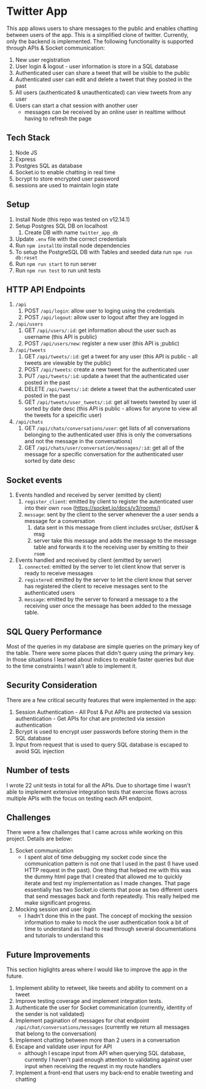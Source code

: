 # Twitter App
This app allows users to share messages to the public and enables chatting between users of the app. This is a simplified clone of twitter. Currently, only the backend is implemented. The following functionality is supported through APIs & Socket communication:
  1. New user registration
  2. User login & logout
    - user information is store in a SQL database 
  3. Authenticated user can share a tweet that will be visible to the public
  4. Authenticated user can edit and delete a tweet that they posted in the past
  5. All users (authenticated & unauthenticated) can view tweets from any user
  6. Users can start a chat session with another user
     - messages can be received by an online user in realtime without having to refresh the page

## Tech Stack
  1. Node JS
  2. Express
  3. Postgres SQL as database
  4. Socket.io to enable chatting in real time
  5. bcrypt to store encrypted user password
  6. sessions are used to maintain login state
  
## Setup
  1. Install Node (this repo was tested on v12.14.1)
  2. Setup Postgres SQL DB on localhost
      1. Create DB with name `twitter_app_db`
  3. Update `.env` file with the correct credentials
  3. Run `npm install`to install node dependencies
  4. To setup the PostgreSQL DB with Tables and seeded data run `npm run db:reset`
  5. Run `npm run start` to run server
  6. Run `npm run test` to run unit tests

## HTTP API Endpoints
  1. `/api`
     1. POST `/api/login`: allow user to loging using the credentials  
     1. POST `/api/logout`: allow user to logout after they are logged in
  1. `/api/users`
     1. GET `/api/users/:id`: get information about the user such as username (this API is public)
     2. POST `/api/users/new`: register a new user (this API is ;public)
  2. `/api/tweets`
     1. GET `/api/tweets/:id`: get a tweet for any user (this API is public - all tweets are viewable by the public)
     2. POST `/api/tweets`: create a new tweet for the authenticated user 
     3. PUT `/api/tweets/:id`: update a tweet that the authenticated user posted in the past
     4. DELETE `/api/tweets/:id`: delete a tweet that the authenticated user posted in the past
     5. GET `/api/tweets/user_tweets/:id`: get all tweets tweeted by user id sorted by date desc (this API is public - allows for anyone to view all the tweets for a speicific user)
  3. `/api/chats`
     1. GET `/api/chats/conversations/user`: get lists of all conversations belonging to the authenticated user (this is only the conversations and not the message in the conversations)
     2. GET `/api/chats/user/conversation/messages/:id`: get all of the message for a specific conversation for the authenticated user sorted by date desc

## Socket events
1. Events handled and received by server (emitted by client)
   1. `register_client`: emitted by client to register the autenticated user into their own `room` (https://socket.io/docs/v3/rooms/)
   2. `message`: sent by the client to the server whenever the a user sends a message for a conversation
      1. data sent in this message from client includes srcUser, dstUser & msg
      2. server take this message and adds the message to the message table and forwards it to the receiving user by emitting to their `room`
2. Events handled and received by client (emitted by server)
   1. `connected`: emitted by the server to let client know that server is ready to receive messages
   2. `registered`: emitted by the server to let the client know that server has registered the client to receive messages sent to the authenticated users
   3. `message`: emitted by the server to forward a message to a the receiving user once the message has been added to the message table.

## SQL Query Performance
Most of the queries in my database are simple queries on the primary key of the table. There were some places that didn't query using the primary key. In those situations I learned about indices to enable faster queries but due to the time constraints I wasn't able to implement it.

## Security Consideration
There are a few critical security features that were implemented in the app:
  1. Session Authentication
    - All Post & Put APIs are protected via session authentication
    - Get APIs for chat are protected via session authentication 
  2. Bcrypt is used to encrypt user passwords before storing them in the SQL database
  3. Input from request that is used to query SQL database is escaped to avoid SQL injection

## Number of tests
I wrote 22 unit tests in total for all the APIs. Due to shortage time I wasn't able to implement extensive integration tests that exercise flows across multiple APIs with the focus on testing each API endpoint.

## Challenges
There were a few challenges that I came across while working on this project. Details are below:
1. Socket communication
   - I spent alot of time debugging my socket code since the communication pattern is not one that I used in the past (I have used HTTP request in the past). One thing that helped me with this was the dummy html page that I created that allowed me to quickly iterate and test my implementation as I made changes. That page essentially has two Socket.io clients that pose as two different users that send messages back and forth repeatedly. This really helped me make significant progress.
2. Mocking session and user login
   - I hadn't done this in the past. The concept of mocking the session information to make to mock the user authentication took a bit of time to understand as I had to read through several documentations and tutorials to understand this
  
## Future Improvements
This section higlights areas where I would like to improve the app in the future.
  1. Implement ability to retweet, like tweets and ability to comment on a tweet
  2. Improve testing coverage and implement integration tests.
  3. Authenticate the user for Socket communication (currently, identity of the sender is not validated)
  4. Implement pagination of messages for chat endpoint `/api/chat/conversations/messages` (currently we return all messages that belong to the conversation)
  5. Implement chatting between more than 2 users in a conversation
  6. Escape and validate user input for API
     - although I escape input from API when querying SQL database, currently I haven't paid enough attention to validating against user input when receiving the request in my route handlers
  7. Implement a front-end that users my back-end to enable tweeting and chatting

  
